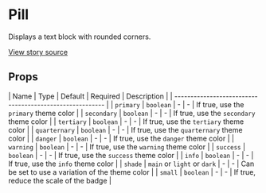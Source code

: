 # Pill

Displays a text block with rounded corners.

[View story source](https://github.com/resin-io-modules/rendition/blob/master/src/stories/Pill.tsx)

## Props

| Name   | Type   | Default   | Required   | Description   |
| -------------------------------------------------------- |
| `primary`     | `boolean` | - | - | If true, use the `primary` theme color     |
| `secondary`   | `boolean` | - | - | If true, use the `secondary` theme color   |
| `tertiary`    | `boolean` | - | - | If true, use the `tertiary` theme color    |
| `quarternary` | `boolean` | - | - | If true, use the `quarternary` theme color |
| `danger`      | `boolean` | - | - | If true, use the `danger` theme color      |
| `warning`     | `boolean` | - | - | If true, use the `warning` theme color     |
| `success`     | `boolean` | - | - | If true, use the `success` theme color     |
| `info`        | `boolean` | - | - | If true, use the `info` theme color        |
| `shade`  | `main` or `light` or `dark` | - | - | Can be set to use a variation of the theme color |
| `small`  | `boolean` | - | - | If true, reduce the scale of the badge |


